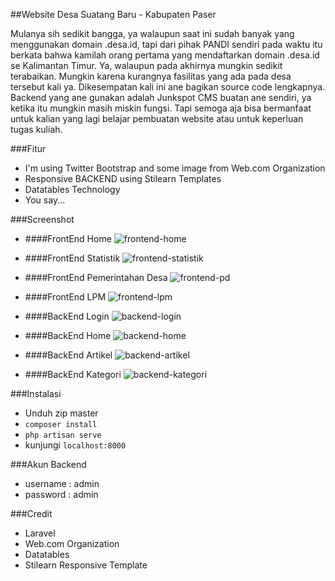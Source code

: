 ##Website Desa Suatang Baru - Kabupaten Paser

Mulanya sih sedikit bangga, ya walaupun saat ini sudah banyak yang menggunakan domain .desa.id, tapi dari pihak PANDI sendiri pada waktu itu berkata bahwa kamilah orang pertama yang mendaftarkan domain .desa.id se Kalimantan Timur. Ya, walaupun pada akhirnya mungkin sedikit terabaikan. Mungkin karena kurangnya fasilitas yang ada pada desa tersebut kali ya. Dikesempatan kali ini ane bagikan source code lengkapnya. Backend yang ane gunakan adalah Junkspot CMS buatan ane sendiri, ya ketika itu mungkin masih miskin fungsi. Tapi semoga aja bisa bermanfaat untuk kalian yang lagi belajar pembuatan website atau untuk keperluan tugas kuliah. 

###Fitur
 - I'm using Twitter Bootstrap and some image from Web.com Organization
 - Responsive BACKEND using Stilearn Templates
 - Datatables Technology
 - You say...

###Screenshot
 - ####FrontEnd Home
   ![frontend-home](https://raw.github.com/novay/novay-gallery/master/My%20Screenshot/suatang/suatang-front.JPG)
 - ####FrontEnd Statistik
   ![frontend-statistik](https://raw.github.com/novay/novay-gallery/master/My%20Screenshot/suatang/suatang-front-statistik.JPG)
 - ####FrontEnd Pemerintahan Desa
   ![frontend-pd](https://raw.github.com/novay/novay-gallery/master/My%20Screenshot/suatang/suatang-front-pd.JPG)
 - ####FrontEnd LPM
   ![frontend-lpm](https://raw.github.com/novay/novay-gallery/master/My%20Screenshot/suatang/suatang-front-lpm.JPG)

 - ####BackEnd Login
   ![backend-login](https://raw.github.com/novay/novay-gallery/master/My%20Screenshot/suatang/suatang-login.JPG)
 - ####BackEnd Home
   ![backend-home](https://raw.github.com/novay/novay-gallery/master/My%20Screenshot/suatang/suatang-admin-home.JPG)
 - ####BackEnd Artikel
   ![backend-artikel](https://raw.github.com/novay/novay-gallery/master/My%20Screenshot/suatang/suatang-admin-artikel.jpg)
 - ####BackEnd Kategori
   ![backend-kategori](https://raw.github.com/novay/novay-gallery/master/My%20Screenshot/suatang/suatang-admin-kategori.JPG)

###Instalasi
 - Unduh zip master
 - `composer install`
 - `php artisan serve`
 - kunjungi `localhost:8000`

###Akun Backend
 - username : admin
 - password : admin

###Credit
 - Laravel
 - Web.com Organization
 - Datatables
 - Stilearn Responsive Template
